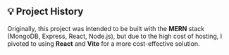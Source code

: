 <h2>💡 Project History</h2>
<p>Originally, this project was intended to be built with the <strong>MERN</strong> stack (MongoDB, Express, React, Node.js), but due to the high cost of hosting, I pivoted to using <strong>React</strong> and <strong>Vite</strong> for a more cost-effective solution.</p>
